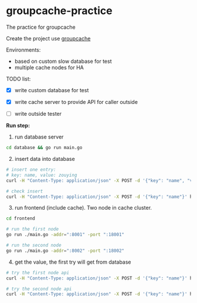 # groupcache-practice
The practice for groupcache

Create the project use [groupcache](https://github.com/golang/groupcache)

Environments:

- based on custom slow database for test
- multiple cache nodes for HA


TODO list:

- [x] write custom database for test
- [x] write cache server to provide API for caller outside
- [ ] write outside tester


**Run step:**

1. run database server

```bash
cd database && go run main.go
```

2. insert data into database

```bash
# insert one entry:
# key: name, value: zouying
curl -H "Content-Type: application/json" -X POST -d '{"key": "name", "value": "zouying"}' http:localhost:9000/set

# check insert
curl -H "Content-Type: application/json" -X POST -d '{"key": "name"}' http:localhost:9000/get
```

3. run frontend (include cache). Two node in cache cluster.

```bash
cd frontend

# run the first node
go run ./main.go -addr=":8001" -port ":18001"

# run the second node
go run ./main.go -addr=":8002" -port ":18002"
```

4. get the value, the first try will get from database
```bash
# try the first node api
curl -H "Content-Type: application/json" -X POST -d '{"key": "name"}' http:localhost:18001/get

# try the second node api
curl -H "Content-Type: application/json" -X POST -d '{"key": "name"}' http:localhost:18002/get
```